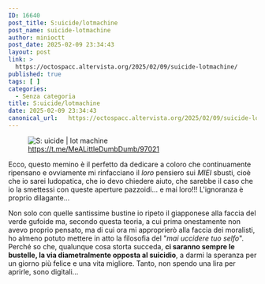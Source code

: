 ```yaml
---
ID: 16640
post_title: S:uicide/lotmachine
post_name: suicide-lotmachine
author: minioctt
post_date: 2025-02-09 23:34:43
layout: post
link: >
  https://octospacc.altervista.org/2025/02/09/suicide-lotmachine/
published: true
tags: [ ]
categories:
  - Senza categoria
title: S:uicide/lotmachine
date: 2025-02-09 23:34:43
canonical_url:   https://octospacc.altervista.org/2025/02/09/suicide-lotmachine/
---
```

<!-- wp:image {"id":16641,"sizeSlug":"full","linkDestination":"none"} -->
<figure class="wp-block-image size-full"><img src="{{site.cdnurl}}/assets/uploads/2025/02/image-30.png" alt="S:
uicide | lot machine" class="wp-image-16641"/><figcaption class="wp-element-caption"><a href="https://t.me/MeALittleDumbDumb/97021">https://t.me/MeALittleDumbDumb/97021</a></figcaption></figure>
<!-- /wp:image -->

<!-- wp:paragraph -->
<p>Ecco, questo memino è il perfetto da dedicare a coloro che continuamente ripensano e ovviamente mi rinfacciano il <em>loro</em> pensiero sui <em>MIEI</em> sbusti, cioè che io sarei ludopatica, che io devo chiedere aiuto, che sarebbe il caso che io la smettessi con queste aperture pazzoidi... e mai loro!!! L'ignoranza è proprio dilagante...</p>
<!-- /wp:paragraph -->

<!-- wp:paragraph -->
<p>Non solo con quelle santissime bustine io ripeto il giapponese alla faccia del verde gufoide ma, secondo questa teoria, a cui prima onestamente non avevo proprio pensato, ma di cui ora mi approprierò alla faccia dei moralisti, ho almeno potuto mettere in atto la filosofia del "<em>mai uccidere tuo selfo</em>". Perché so che, qualunque cosa storta succeda, <strong>ci saranno sempre le bustelle, la via diametralmente opposta al suicidio</strong>, a darmi la speranza per un giorno più felice e una vita migliore. Tanto, non spendo una lira per aprirle, sono digitali...</p>
<!-- /wp:paragraph -->